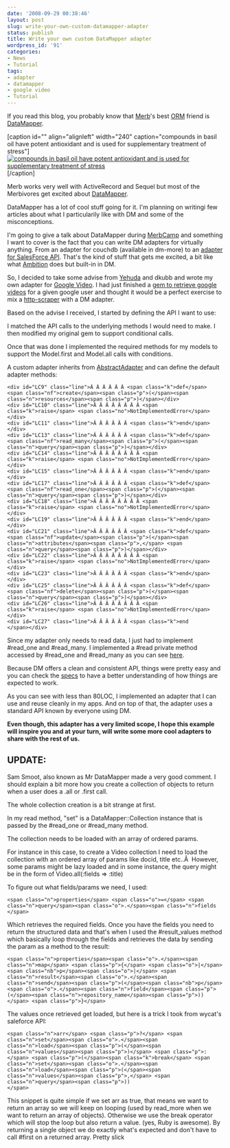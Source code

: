 ```yaml
---
date: '2008-09-29 00:38:46'
layout: post
slug: write-your-own-custom-datamapper-adapter
status: publish
title: Write your own custom DataMapper adapter
wordpress_id: '91'
categories:
- News
- Tutorial
tags:
- adapter
- datamapper
- google video
- Tutorial
---
```


If you read this blog, you probably know that [Merb](http://merbivore.com)'s best [ORM](http://en.wikipedia.org/wiki/Object-relational_mapping) friend is [DataMapper](http://datamapper.org/).

[caption id="" align="alignleft" width="240" caption="compounds in basil oil have potent antioxidant and is used for supplementary treatment of stress"][![compounds in basil oil have potent antioxidant and is used for supplementary treatment of stress](http://farm1.static.flickr.com/55/190457943_8b93fda9e6_m.jpg)](http://flickr.com/photos/darn/190457943/)[/caption]

Merb works very well with ActiveRecord and Sequel but most of the Merbivores get excited about [DataMapper](http://datamapper.org/).

DataMapper has a lot of cool stuff going for it. I'm planning on writingi few articles about what I particularily like with DM and some of the misconceptions.

I'm going to give a talk about DataMapper during [MerbCamp](http://merbcamp.com) and something I want to cover is the fact that you can write DM adapters for virtually anything. From an adapter for couchdb (available in dm-more) to an [adapter for SalesForce API](http://github.com/wycats/dm-adapters/tree/master/salesforce). That's the kind of stuff that gets me excited, a bit like what [Ambition](http://ambition.rubyforge.org/) does but built-in in DM.

So, I decided to take some advise from [Yehuda](http://yehudakatz.com/) and dkubb and wrote my own adapter for [Google Video](http://video.google.com). I had just finished a [gem to retrieve google videos](http://github.com/mattetti/gvideo) for a given google user and thought it would be a perfect exercise to mix a [http-scraper](http://en.wikipedia.org/wiki/Screen_scraping) with a DM adapter.



Based on the advise I received, I started by defining the API I want to use:



I matched the API calls to the underlying methods I would need to make. I then modified my original gem to support conditional calls.

Once that was done I implemented the required methods for my models to support the Model.first and Model.all calls with conditions.

A custom adapter inherits from [AbstractAdapter](http://github.com/sam/dm-core/tree/master/lib/dm-core/adapters/abstract_adapter.rb) and can define the default adapter methods:

    
    
    <div id="LC9" class="line">Â Â Â Â Â Â <span class="k">def</span> <span class="nf">create</span><span class="p">(</span><span class="n">resources</span><span class="p">)</span></div>
    <div id="LC10" class="line">Â Â Â Â Â Â Â Â <span class="k">raise</span> <span class="no">NotImplementedError</span></div>
    <div id="LC11" class="line">Â Â Â Â Â Â <span class="k">end</span></div>
    <div id="LC13" class="line">Â Â Â Â Â Â <span class="k">def</span> <span class="nf">read_many</span><span class="p">(</span><span class="n">query</span><span class="p">)</span></div>
    <div id="LC14" class="line">Â Â Â Â Â Â Â Â <span class="k">raise</span> <span class="no">NotImplementedError</span></div>
    <div id="LC15" class="line">Â Â Â Â Â Â <span class="k">end</span></div>
    <div id="LC17" class="line">Â Â Â Â Â Â <span class="k">def</span> <span class="nf">read_one</span><span class="p">(</span><span class="n">query</span><span class="p">)</span></div>
    <div id="LC18" class="line">Â Â Â Â Â Â Â Â <span class="k">raise</span> <span class="no">NotImplementedError</span></div>
    <div id="LC19" class="line">Â Â Â Â Â Â <span class="k">end</span></div>
    <div id="LC21" class="line">Â Â Â Â Â Â <span class="k">def</span> <span class="nf">update</span><span class="p">(</span><span class="n">attributes</span><span class="p">,</span> <span class="n">query</span><span class="p">)</span></div>
    <div id="LC22" class="line">Â Â Â Â Â Â Â Â <span class="k">raise</span> <span class="no">NotImplementedError</span></div>
    <div id="LC23" class="line">Â Â Â Â Â Â <span class="k">end</span></div>
    <div id="LC25" class="line">Â Â Â Â Â Â <span class="k">def</span> <span class="nf">delete</span><span class="p">(</span><span class="n">query</span><span class="p">)</span></div>
    <div id="LC26" class="line">Â Â Â Â Â Â Â Â <span class="k">raise</span> <span class="no">NotImplementedError</span></div>
    <div id="LC27" class="line">Â Â Â Â Â Â <span class="k">end
    </span></div>


Since my adapter only needs to read data, I just had to implement #read_one and #read_many. I implemented a #read private method accessed by #read_one and #read_many as you can see [here](http://github.com/mattetti/dm-gvideo-adapter/tree/master/lib/dm-gvideo-adapter.rb#L29-60).

Because DM offers a clean and consistent API, things were pretty easy and you can check the [specs](http://github.com/mattetti/dm-gvideo-adapter/tree/master/spec/dm-gvideo-adapter_spec.rb) to have a better understanding of how things are expected to work.

As you can see with less than 80LOC, I implemented an adapter that I can use and reuse cleanly in my apps. And on top of that, the adapter uses a standard API known by everyone using DM.

**Even though, this adapter has a very limited scope, I hope this example will inspire you and at your turn, will write some more cool adapters to share with the rest of us.**


## UPDATE:


Sam Smoot, also known as Mr DataMapper made a very good comment. I should explain a bit more how you create a collection of objects to return when a user does a .all or .first call.

The whole collection creation is a bit strange at first.

In my read method, "set" is a DataMapper::Collection instance that is passed by the #read_one or #read_many method.

The collection needs to be loaded with an array of ordered params.

For instance in this case, to create a Video collection I need to load the collection with an ordered array of params like docid, title etc..Â  However, some params might be lazy loaded and in some instance, the query might be in the form of Video.all(:fields => :title)

To figure out what fields/params we need, I used:

    
    <span class="n">properties</span> <span class="o">=</span> <span class="n">query</span><span class="o">.</span><span class="n">fields
    </span>


Which retrieves the required fields. Once you have the fields you need to return the structured data and that's when I used the #result_values method which basically loop through the fields and retrieves the data by sending the param as a method to the result:

    
    <span class="n">properties</span><span class="o">.</span><span class="n">map</span> <span class="p">{</span> <span class="o">|</span><span class="nb">p</span><span class="o">|</span> <span class="n">result</span><span class="o">.</span><span class="n">send</span><span class="p">(</span><span class="nb">p</span><span class="o">.</span><span class="n">field</span><span class="p">(</span><span class="n">repository_name</span><span class="p">))</span> <span class="p">}</span>


The values once retrieved get loaded, but here is a trick I took from wycat's saleforce API:

    
    <span class="n">arr</span> <span class="p">?</span> <span class="n">set</span><span class="o">.</span><span class="n">load</span><span class="p">(</span><span class="n">values</span><span class="p">)</span> <span class="p">:</span> <span class="p">(</span><span class="k">break</span> <span class="n">set</span><span class="o">.</span><span class="n">load</span><span class="p">(</span><span class="n">values</span><span class="p">,</span> <span class="n">query</span><span class="p">))
    </span>


This snippet is quite simple if we set arr as true, that means we want to return an array so we will keep on looping (used by read_more when we want to return an array of objects). Otherwise we use the break operator which will stop the loop but also return a value. (yes, Ruby is awesome). By returning a single object we do exactly what's expected and don't have to call #first on a returned array. Pretty slick
